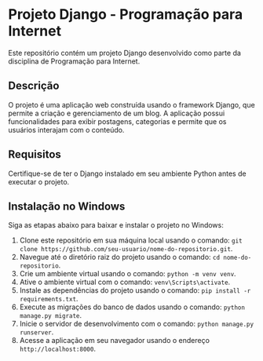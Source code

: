 # Projeto Django - Programação para Internet

Este repositório contém um projeto Django desenvolvido como parte da disciplina de Programação para Internet.

## Descrição

O projeto é uma aplicação web construída usando o framework Django, que permite a criação e gerenciamento de um blog. A aplicação possui funcionalidades para exibir postagens, categorias e permite que os usuários interajam com o conteúdo.

## Requisitos

Certifique-se de ter o Django instalado em seu ambiente Python antes de executar o projeto.

## Instalação no Windows

Siga as etapas abaixo para baixar e instalar o projeto no Windows:

1. Clone este repositório em sua máquina local usando o comando: `git clone https://github.com/seu-usuario/nome-do-repositorio.git`.
2. Navegue até o diretório raiz do projeto usando o comando: `cd nome-do-repositorio`.
3. Crie um ambiente virtual usando o comando: `python -m venv venv`.
4. Ative o ambiente virtual com o comando: `venv\Scripts\activate`.
5. Instale as dependências do projeto usando o comando: `pip install -r requirements.txt`.
6. Execute as migrações do banco de dados usando o comando: `python manage.py migrate`.
7. Inicie o servidor de desenvolvimento com o comando: `python manage.py runserver`.
8. Acesse a aplicação em seu navegador usando o endereço `http://localhost:8000`.


